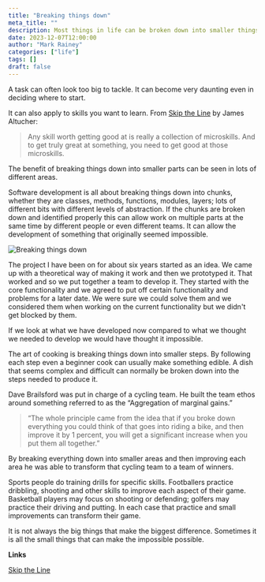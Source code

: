 ```yaml
---
title: "Breaking things down"
meta_title: ""
description: Most things in life can be broken down into smaller things. Often, it is only then that they become achievable.
date: 2023-12-07T12:00:00
author: "Mark Rainey"
categories: ["life"]
tags: []
draft: false
---
```


A task can often look too big to tackle. It can become very daunting even in deciding where to start.


It can also apply to skills you want to learn. From [Skip the Line](https://www.amazon.co.uk/dp/0753557967) by James Altucher:

> Any skill worth getting good at is really a collection of microskills. And to get truly great at something, you need to get good at those microskills.

The benefit of breaking things down into smaller parts can be seen in lots of different areas.

Software development is all about breaking things down into chunks, whether they are classes, methods, functions, modules, layers; lots of different bits with different levels of abstraction. If the chunks are broken down and identified properly this can allow work on multiple parts at the same time by different people or even different teams. It can allow the development of something that originally seemed impossible.

<img src="/blog/Breakdown.png" title="Breaking things down" class="mid-image"></img><p></p>

The project I have been on for about six years started as an idea. We came up with a theoretical way of making it work and then we prototyped it. That worked and so we put together a team to develop it. They started with the core functionality and we agreed to put off certain functionality and problems for a later date. We were sure we could solve them and we considered them when working on the current functionality but we didn't get blocked by them.

If we look at what we have developed now compared to what we thought we needed to develop we would have thought it impossible.

The art of cooking is breaking things down into smaller steps. By following each step even a beginner cook can usually make something edible. A dish that seems complex and difficult can normally be broken down into the steps needed to produce it.

Dave Brailsford was put in charge of a cycling team. He built the team ethos around something
referred to as the “Aggregation of marginal gains.” 

> “The whole principle came from the idea that if you broke down everything you could think of that goes into riding a bike, and then improve it by 1 percent, you will get a significant increase when you put them all together.”

By breaking everything down into smaller areas and then improving each area he was able to transform that cycling team to a team of winners.

Sports people do training drills for specific skills. Footballers practice dribbling, shooting and other skills to improve each aspect of their game. Basketball players may focus on shooting or defending; golfers may practice their driving and putting. In each case that practice and small improvements can transform their game.

It is not always the big things that make the biggest difference. Sometimes it is all the small things that can make the impossible possible.

__Links__

[Skip the Line](https://www.amazon.co.uk/dp/0753557967)
